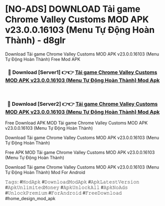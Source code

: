# [NO-ADS] DOWNLOAD Tải game Chrome Valley Customs MOD APK v23.0.0.16103 (Menu Tự Động Hoàn Thành) - d8glr
Download Tải game Chrome Valley Customs MOD APK v23.0.0.16103 (Menu Tự Động Hoàn Thành) Free Mod APK

<div align="center">
<h3>🔴 Download [Server1] 👉👉 <a href="https://apk-comot.site?title=Tải_game_Chrome_Valley_Customs_MOD_APK_v23.0.0.16103_(Menu_Tự_Động_Hoàn_Thành)">Tải game Chrome Valley Customs MOD APK v23.0.0.16103 (Menu Tự Động Hoàn Thành) Mod Apk</a></h3><br>

<h3>🔴 Download [Server2] 👉👉 <a href="https://apk-comot.site?title=Tải_game_Chrome_Valley_Customs_MOD_APK_v23.0.0.16103_(Menu_Tự_Động_Hoàn_Thành)">Tải game Chrome Valley Customs MOD APK v23.0.0.16103 (Menu Tự Động Hoàn Thành) Mod Apk</a></h3>
</div>


Free Download APK MOD Tải game Chrome Valley Customs MOD APK v23.0.0.16103 (Menu Tự Động Hoàn Thành)

Download Tải game Chrome Valley Customs MOD APK v23.0.0.16103 (Menu Tự Động Hoàn Thành) 

Free APK MOD Tải game Chrome Valley Customs MOD APK v23.0.0.16103 (Menu Tự Động Hoàn Thành) 

Download Tải game Chrome Valley Customs MOD APK v23.0.0.16103 (Menu Tự Động Hoàn Thành) Mod For Android

𝚃𝚊𝚐𝚜: #𝙼𝚘𝚍𝙰𝚙𝚔 #𝙳𝚘𝚠𝚗𝚕𝚘𝚊𝚍𝙼𝚘𝚍𝙰𝚙𝚔 #𝙰𝚙𝚔𝙻𝚊𝚝𝚎𝚜𝚝𝚅𝚎𝚛𝚜𝚒𝚘𝚗 #𝙰𝚙𝚔𝚄𝚗𝚕𝚒𝚖𝚒𝚝𝚎𝚍𝙼𝚘𝚗𝚎𝚢 #𝙰𝚙𝚔𝚄𝚗𝚕𝚘𝚌𝚔𝙰𝚕𝚕 #𝙰𝚙𝚔𝙽𝚘𝙰𝚍𝚜 #𝚄𝚗𝚕𝚘𝚌𝚔𝙿𝚛𝚎𝚖𝚒𝚞𝚖 #𝙵𝚘𝚛𝙰𝚗𝚍𝚛𝚘𝚒𝚍 #𝙵𝚛𝚎𝚎𝙳𝚘𝚠𝚗𝚕𝚘𝚊𝚍 #home_design_mod_apk